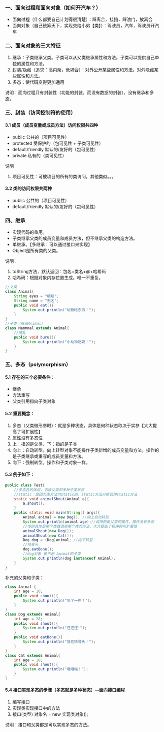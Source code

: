 ### 一、面向过程和面向对象（如何开汽车？）

- 面向过程（什么都要自己计划得很清楚）：踩离合，挂挡，踩油门，放离合
- 面向对象（自己统筹天下，实现交给小弟【类】）：驾驶员，汽车，驾驶员开汽车



### 二、面向对象的三大特征

1. 继承：子类继承父类。子类可以从父类继承属性和方法。子类可以提供自己单独的属性和方法。
2. 封装/隐藏（追求：高内聚，低耦合）：对外公开某些属性和方法。对外隐藏某些属性和方法。
3. 多态：使代码变得更加通用

说明：面向过程只有封装性（功能的封装，而没有数据的封装），没有继承和多态。



### 三、封装（访问控制符的使用）

#### 3.1 成员（成员变量或成员方法）访问权限共四种

- public  公共的（项目可见性）
- protected  受保护的（包可见性 + 子类可见性）
- default/friendly  默认的/友好的（包可见性）
- private  私有的（类可见性）

说明

1. 项目可见性：可被项目的所有的类访问。其他类似。。。

#### 3.2 类的访问权限共两种

- public  公共的（项目可见性）
- default/friendly  默认的/友好的（包可见性）



### 四、继承

- 实现代码的重用。
- 子类继承父类的成员变量和成员方法，但不继承父类的构造方法。
- 单继承。【多继承：可以通过接口来实现】
- Object是所有类的父类。

说明：

1. toString方法，默认返回：包名+类名+@+哈希码
2. 哈希码：根据对象内存位置生成，唯一不重复。

```java
//父类
class Animal{
    String eyes = "眼睛";
    String name = "无名";
    public void eat(){
        System.out.println("动物吃东西！");
    }
}
//子类（继承Animal）
class Manmmal extends Animal{
    //哺乳
    public void buru(){
        System.out.println("小动物吃奶！");
    }
}
```

### 五、多态（polymorphism）

#### 5.1 存在的三个必要条件：

- 继承
- 方法重写
- 父类引用指向子类对象

#### 5.2 重要概念：

1. 多态（父类做形参时）：就是多种状态，具体是何种状态取决于实参【大大提高了可扩展性】
2. 属性没有多态性
3. 上：指的是父类，下：指的是子类
4. 向上：自动转型。向上转型对象不能操作子类新增的成员变量和方法。操作的是子类继承或重写的成员变量和方法。
5. 向下：强制转型。操作和子类对象一样。



#### 5.3 例子如下：

```java
public class Test{
    //多态性的体现，切换父类和多种子类状态
    //static：是因为主方法时static的，static方法只能调用static方法
    static void animalShout(Animal a){
        a.shout();
    }
    public static void main(String[] args){
        Animal animal = new Dog(); //向上自动转型
        System.out.println(animal.age);//调用的是父类的属性，属性没有多态
        //传的具体是哪个类就调用哪个类的方法，大大提高了程序的可扩展性
        animalShout(new Dog());
        animalShout(new Cat());
        Dog dog = (Dog)animal; //向下转型
        //啃骨头
        dog.eatBone();
        //dog对象 是不是 Animal的子类
        System.out.println(dog instanceof Animal);
    }
}
```

补充的父类和子类：

```java
class Animal {
    int age = 10;
    public void shout(){
        System.out.println("叫了一声！");
    }
}
class Dog extends Animal{
    int age = 28;
    public void shout(){
        System.out.println("汪汪汪!");
    }
    public void eatBone(){
        System.out.println("我在啃骨头！");
    }
}
class Cat extends Animal{
    int age = 18;
    public void shout(){
        System.out.println("喵喵喵！");
    }
}
```

#### 5.4 接口实现多态的步骤（多态就是多种状态）--面向接口编程

1. 编写接口
2. 实现类实现接口中的方法
3. 接口(类型) 对象名   = new 实现类对象();

说明：接口和父类都是可以实现多态的方法。

